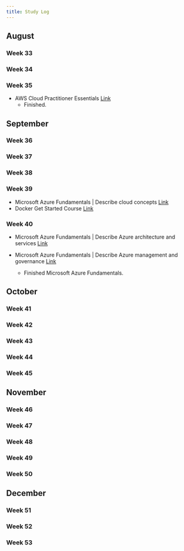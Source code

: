 ```yaml
---
title: Study Log
---
```


## August

### Week 33

### Week 34

### Week 35

- AWS Cloud Practitioner Essentials [Link](https://www.aws.training/Details/Curriculum?id=27076)
  - Finished.

## September

### Week 36

### Week 37

### Week 38

### Week 39

- Microsoft Azure Fundamentals | Describe cloud concepts [Link](https://learn.microsoft.com/en-us/training/paths/microsoft-azure-fundamentals-describe-cloud-concepts/)
- Docker Get Started Course [Link](https://docs.docker.com/get-started)

### Week 40

- Microsoft Azure Fundamentals | Describe Azure architecture and services [Link](https://learn.microsoft.com/en-us/training/paths/azure-fundamentals-describe-azure-architecture-services/)

- Microsoft Azure Fundamentals | Describe Azure management and governance [Link](https://learn.microsoft.com/en-us/training/paths/describe-azure-management-governance/)
  - Finished Microsoft Azure Fundamentals.

## October

### Week 41

### Week 42

### Week 43

### Week 44

### Week 45

## November

### Week 46

### Week 47

### Week 48

### Week 49

### Week 50

## December

### Week 51

### Week 52

### Week 53
